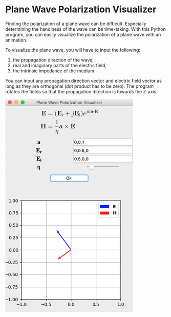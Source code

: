 # Plane Wave Polarization Visualizer

Finding the polarization of a plane wave can be difficult. Especially determining the handiness of the wave can be time-taking. With this Python program, you can easily visualize the polarization of a plane wave with an animation.

To visualize the plane wave, you will have to input the following:
1. the propagation direction of the wave,
2. real and imaginary parts of the electric field,
3. the intrinsic impedance of the medium

You can input any propagation direction vector and electric field vector as long as they are orthogonal (dot product has to be zero).
The program rotates the fields so that the propagation direction is towards the Z-axis.

![preview](img/preview.png)